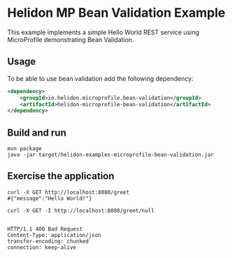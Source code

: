 # Helidon MP Bean Validation Example

This example implements a simple Hello World REST service using MicroProfile demonstrating Bean Validation.

## Usage

To be able to use bean validation add the following dependency:

```xml
<dependency>
    <groupId>io.helidon.microprofile.bean-validation</groupId>
    <artifactId>helidon-microprofile-bean-validation</artifactId>
</dependency>
```

## Build and run

```shell
mvn package
java -jar target/helidon-examples-microprofile-bean-validation.jar
```

## Exercise the application

```shell
curl -X GET http://localhost:8080/greet
#{"message":"Hello World!"}

curl -X GET -I http://localhost:8080/greet/null
```
```text

HTTP/1.1 400 Bad Request
Content-Type: application/json
transfer-encoding: chunked
connection: keep-alive
```
